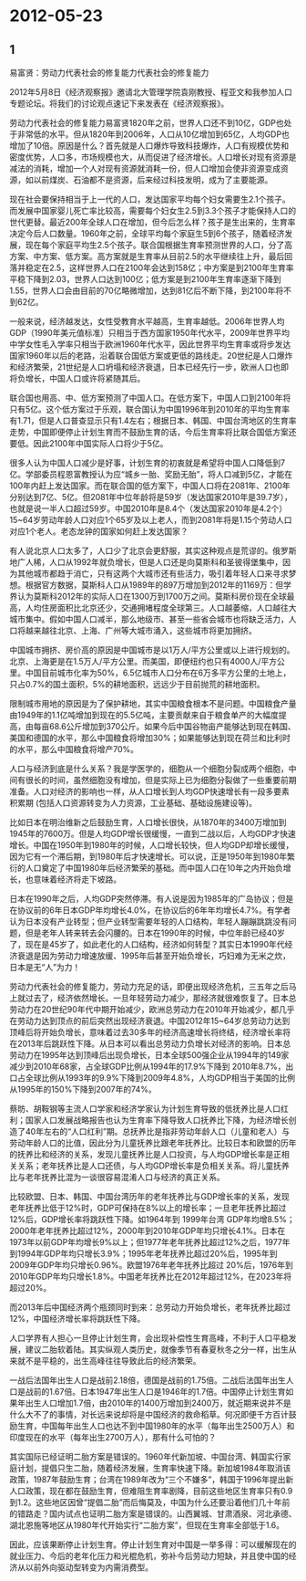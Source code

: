 # 2012-05-23

## 1

易富贤：劳动力代表社会的修复能力代表社会的修复能力

2012年5月8日《经济观察报》邀请北大管理学院袁刚教授、程亚文和我参加人口专题论坛。将我们的讨论观点速记下来发表在《经济观察报》。

劳动力代表社会的修复能力易富贤1820年之前，世界人口还不到10亿，GDP也处于非常低的水平。但从1820年到2006年，人口从10亿增加到65亿，人均GDP也增加了10倍。原因是什么？首先就是人口爆炸导致科技爆炸，人口有规模优势和密度优势，人口多，市场规模也大，从而促进了经济增长。人口增长对现有资源是减法的消耗，增加一个人对现有资源就消耗一份，但人口增加会使非资源变成资源，如以前煤炭、石油都不是资源，后来经过科技发明，成为了主要能源。

现在社会要保持相当于上一代的人口，发达国家平均每个妇女需要生2.1个孩子。而发展中国家婴儿死亡率比较高，需要每个妇女生2.5到3.3个孩子才能保持人口的世代更替。最近200年全球人口在增加，但今后怎么样？孩子是生出来的，生育率决定今后人口数量。1960年之前，全球平均每个家庭生5到6个孩子，随着经济发展，现在每个家庭平均生2.5个孩子。联合国根据生育率预测世界的人口，分了高方案、中方案、低方案。高方案就是生育率从目前2.5的水平继续往上升，最后回落并稳定在2.5，这样世界人口在2100年会达到158亿；中方案是到2100年生育率平稳下降到2.03，世界人口达到100亿；低方案是到2100年生育率逐渐下降到1.55，世界人口会由目前的70亿略微增加，达到81亿后不断下降，到2100年将不到62亿。

一般来说，经济越发达，女性受教育水平越高，生育率越低。2006年世界人均GDP（1990年美元值标准）只相当于西方国家1950年代水平，2009年世界平均中学女性毛入学率只相当于欧洲1960年代水平，因此世界平均生育率或将步发达国家1960年以后的老路，沿着联合国低方案或更低的路线走。20世纪是人口爆炸和经济繁荣，21世纪是人口坍塌和经济衰退，日本已经先行一步，欧洲人口也即将负增长，中国人口或许将紧随其后。

联合国也用高、中、低方案预测了中国人口。在低方案下，中国人口到2100年将只有5亿。这个低方案过于乐观，联合国认为中国1996年到2010年的平均生育率有1.71，但是人口普查显示只有1.4左右；根据日本、韩国、中国台湾地区的生育率走势，中国即便停止计划生育而不鼓励生育的话，今后生育率将比联合国低方案还要低。因此2100年中国实际人口将少于5亿。

很多人认为中国人口减少是好事，计划生育的初衷就是希望将中国人口降低到7亿。学部委员程恩富教授认为应“城乡一胎、奖励无胎”，将人口减到5亿，才能在100年内赶上发达国家。而在联合国的低方案下，中国人口将在2081年、2100年分别达到7亿、5亿。但2081年中位年龄将是59岁（发达国家2010年是39.7岁），也就是说一半人口超过59岁。中国2010年是8.4个（发达国家2010年是4.2个）15~64岁劳动年龄人口对应1个65岁及以上老人，而到2081年将是1.15个劳动人口对应1个老人。老态龙钟的国家如何赶上发达国家？

有人说北京人口太多了，人口少了北京会更舒服，其实这种观点是荒谬的。俄罗斯地广人稀，人口从1992年就负增长，但是人口还是向莫斯科和圣彼得堡集中，因为其他城市都趋于消亡，只有这两个大城市还有些活力，吸引着年轻人口来寻求梦想。根据官方数据，莫斯科人口从1989年的897万增加到2012年的1169万：但学界认为莫斯科2012年的实际人口在1300万到1700万之间。莫斯科房价现在全球最高，人均住房面积比北京还少，交通拥堵程度全球第三。人口越萎缩，人口越往大城市集中。假如中国人口减半，那么地级市、甚至一些省会城市也将缺乏活力，人口将越来越往北京、上海、广州等大城市涌入，这些城市将更加拥挤。

中国城市拥挤、房价高的原因是中国城市是以1万人/平方公里或以上进行规划的。北京、上海更是在1.5万人/平方公里。而美国，即便纽约也只有4000人/平方公里。中国目前城市化率为50%，6.5亿城市人口分布在6万多平方公里的土地上，只占0.7%的国土面积，5%的耕地面积，远远少于目前抛荒的耕地面积。

限制城市用地的原因是为了保护耕地，其实中国粮食根本不是问题。中国粮食产量由1949年的1.1亿吨增加到现在的5.5亿吨，主要贡献来自于粮食单产的大幅度提高，由每亩68.6公斤增加到370公斤。如果今后中国谷物亩产能够达到现在韩国、美国和德国的水平，那么中国粮食将增加30%；如果能够达到现在荷兰和比利时的水平，那么中国粮食将增产70%。

人口与经济到底是什么关系？我是学医学的，细胞从一个细胞分裂成两个细胞，中间有很长的时间，虽然细胞没有增加，但是实际上已为细胞分裂做了一些重要前期准备。人口对经济的影响也一样，从人口增长到人均GDP快速增长有一段多要素积累期 (包括人口资源转变为人力资源，工业基础、基础设施建设等)。

比如日本在明治维新之后鼓励生育，人口增长很快，从1870年的3400万增加到1945年的7600万。但是人均GDP增长很缓慢，一直到二战以后，人均GDP才快速增长。中国在1950年到1980年的时候，人口增长较快，但人均GDP却增长缓慢，因为它有一个滞后期，到1980年后才快速增长。可以说，正是1950年到1980年繁衍的人口奠定了中国1980年后经济繁荣的基础。而中国人口在10年之内开始负增长，也意味着经济将走下坡路。

日本在1990年之后，人均GDP突然停滞。有人说是因为1985年的广岛协议；但是在协议前的6年日本GDP年均增长4.0%，在协议后的6年年均增长4.7%。有学者认为日本没有产业转型；但产业转型需要年轻的人口结构，年轻人蹦蹦跳跳没有问题，但是老年人转来转去会闪腰的。日本在1990年的时候，中位年龄已经40岁了，现在是45岁了，如此老化的人口结构，经济如何转型？其实日本1990年代经济衰退是因为劳动力增速放缓、1995年后甚至开始负增长，巧妇难为无米之炊，日本是无“人”为力！

劳动力代表社会的修复能力，劳动力充足的话，即便出现经济危机，三五年之后马上就过去了，经济依然增长。一旦年轻劳动力减少，那经济就很难恢复了。日本总劳动力在20世纪90年代中期开始减少，欧洲总劳动力在2010年开始减少，都几乎在劳动力达到顶点的前后突然出现经济衰退。中国2012年15~64岁总劳动力达到顶峰后将开始负增长，意味着过去30多年的经济高速增长将终结，经济增长率将在2013年后跳跃性下降。从日本可以看出总劳动力负增长对经济的影响。日本总劳动力在1995年达到顶峰后出现负增长，日本全球500强企业从1994年的149家减少到2010年68家，占全球GDP比例从1994年的17.9%下降到 2010年8.7%，出口占全球比例从1993年的9.9%下降到2009年4.8%，人均GDP相当于美国的比例从1995年的150%下降到2007年的74%。

蔡昉、胡鞍钢等主流人口学家和经济学家认为计划生育导致的低抚养比是人口红利；国家人口发展战略报告也认为生育率下降导致人口抚养比下降，为经济增长创造了40年左右的“人口红利”期。总抚养比是指非劳动年龄人口（儿童和老人）与劳动年龄人口的比值，因此分为儿童抚养比跟老年抚养比。比较日本和欧盟的历年的抚养比和经济的关系，发现儿童抚养比是人口投资，与人均GDP增长率是正相关关系；老年抚养比是人口还债，与人均GDP增长率是负相关关系。将儿童抚养比与老年抚养比混为一谈很容易混淆人口与经济的真正关系。

比较欧盟、日本、韩国、中国台湾历年的老年抚养比与GDP增长率的关系，发现老年抚养比低于12%时，GDP可保持在8%以上的增长率；一旦老年抚养比超过12%后，GDP增长率将跳跃性下降。如1964年到 1999年台湾 GDP年均增8.5%；2000年老年抚养比超过12%，2000年到2010年GDP年均只增长4.1%。日本在1973年以前GDP年均增长9%以上；但1977年老年抚养比超过12%之后，1977年到1994年GDP年均只增长3.9%；1995年老年抚养比超过20%后，1995年到2009年GDP年均只增长0.96%。欧盟1976年老年抚养比超过 20%后，1976年到 2010年GDP年均只增长1.8%。中国老年抚养比在2012年超过12%，在2023年将超过20%。

而2013年后中国经济两个瓶颈同时到来：总劳动力开始负增长，老年抚养比超过12%，中国经济增长率将跳跃性下降。

人口学界有人担心一旦停止计划生育，会出现补偿性生育高峰，不利于人口平稳发展，建议二胎软着陆。其实纵观人类历史，就像季节有春夏秋冬之分一样，出生从来就不是平稳的，出生高峰往往导致此后的经济繁荣。

一战后法国年出生人口是战前2.18倍，德国是战前的1.75倍。二战后法国年出生人口是战前的1.67倍。日本1947年出生人口是1946年的1.7倍。中国停止计划生育如果年出生人口增加1.7倍，由2010年的1400万增加到2400万，就近期来说并不是什么大不了的事情，对长远来说却将是中国经济的救命稻草。何况即便千方百计鼓励生育，中国每年出生人口也达不到中国1980年的水平（每年出生2500万人）和印度现在的水平（每年出生2700万人），那有什么可怕的？

其实国际已经证明二胎方案是错误的。1960年代新加坡、中国台湾、韩国实行家庭计划，提倡只生二胎，随着经济发展，生育率快速下降。新加坡1984年取消该政策，1987年鼓励生育；台湾在1989年改为“三个不嫌多”，韩国于1996年提出新人口政策，现在都在鼓励生育，但难阻生育率剧降，目前这些地区生育率只有0.9到1.2。这些地区因曾“提倡二胎”而后悔莫及，中国为什么还要沿着他们几十年前的错路走？国内试点也证明二胎方案是错误的。山西翼城、甘肃酒泉、河北承德、湖北恩施等地区从1980年代开始实行“二胎方案”，但现在生育率全部低于1.6。

因此，应该果断停止计划生育。停止计划生育对中国是一举多得：可以缓解现在的就业压力、今后的老年化压力和光棍危机，弥补今后劳动力短缺，并且使中国的经济从以前外向驱动型转变为内需消费型。

